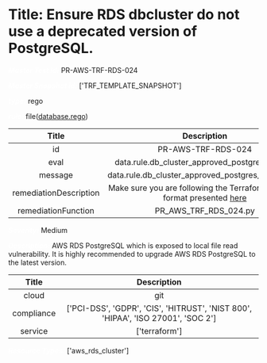 



# Title: Ensure RDS dbcluster do not use a deprecated version of PostgreSQL.


***<font color="white">Master Test Id:</font>*** PR-AWS-TRF-RDS-024

***<font color="white">Master Snapshot Id:</font>*** ['TRF_TEMPLATE_SNAPSHOT']

***<font color="white">type:</font>*** rego

***<font color="white">rule:</font>*** file([database.rego])  
  
  
  
  

|Title|Description|
| :---: | :---: |
|id|PR-AWS-TRF-RDS-024|
|eval|data.rule.db_cluster_approved_postgres_version|
|message|data.rule.db_cluster_approved_postgres_version_err|
|remediationDescription|Make sure you are following the Terraform template format presented <a href='https://registry.terraform.io/providers/hashicorp/aws/latest/docs/resources/rds_cluster' target='_blank'>here</a>|
|remediationFunction|PR_AWS_TRF_RDS_024.py|


***<font color="white">Severity:</font>*** Medium

***<font color="white">Description:</font>*** AWS RDS PostgreSQL which is exposed to local file read vulnerability. It is highly recommended to upgrade AWS RDS PostgreSQL to the latest version.  
  
  

|Title|Description|
| :---: | :---: |
|cloud|git|
|compliance|['PCI-DSS', 'GDPR', 'CIS', 'HITRUST', 'NIST 800', 'HIPAA', 'ISO 27001', 'SOC 2']|
|service|['terraform']|


***<font color="white">Resource Types:</font>*** ['aws_rds_cluster']


[database.rego]: https://github.com/prancer-io/prancer-compliance-test/tree/master/aws/terraform/database.rego
